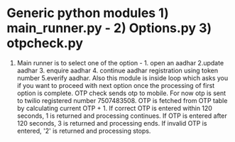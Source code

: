 # Generic python modules 1) main_runner.py - 2) Options.py 3) otpcheck.py
1) Main runner is to select one of the option - 1. open an aadhar 2.update aadhar 3. enquire aadhar 4. continue aadhar registration using token number 5.everify aadhar. Also this module is inside loop which asks you if you want to proceed with next option once the processing of first option is complete.
OTP check sends otp to mobile. For now otp is sent to twilio registered number 7507483508. OTP is fetched from OTP table by calculating current OTP + 1. If correct OTP is entered within 120 seconds, 1 is returned and processing continues. If OTP is entered after 120 seconds, 3 is returned and processing ends. If invalid OTP is entered, '2' is returned and processing stops.
